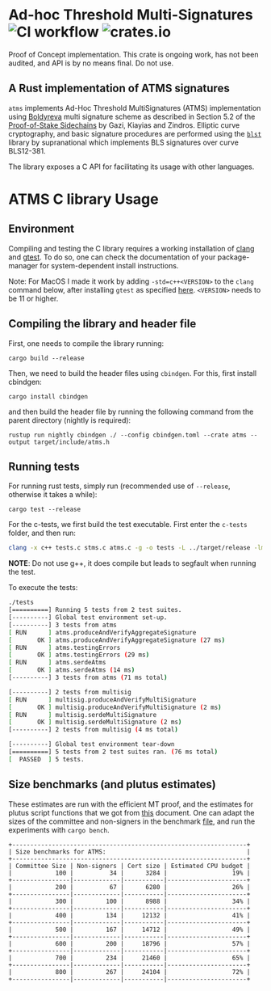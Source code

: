 # Ad-hoc Threshold Multi-Signatures ![CI workflow](https://github.com/input-output-hk/atms-sidechains/actions/workflows/ci.yml/badge.svg) ![crates.io](https://img.shields.io/crates/v/atms.svg)

Proof of Concept implementation. 
This crate is ongoing work, has not been audited, and API is by no means final. 
Do not use.

## A Rust implementation of ATMS signatures
`atms` implements Ad-Hoc Threshold MultiSignatures (ATMS) implementation using
[Boldyreva](https://link.springer.com/chapter/10.1007%2F3-540-36288-6_3)
multi signature scheme as described in Section 5.2 of the
[Proof-of-Stake Sidechains](https://cointhinktank.com/upload/Proof-of-Stake%20Sidechains.pdf)
by Gazi, Kiayias and Zindros. Elliptic curve cryptography, and basic
signature procedures are performed using the [`blst`](https://github.com/supranational/blst)
library by supranational which implements BLS signatures over curve
BLS12-381.

The library exposes a C API for facilitating its usage with other languages. 

# ATMS C library Usage

## Environment

Compiling and testing the C library requires a working installation of [clang](https://clang.llvm.org/) and [gtest](https://github.com/google/googletest).
To do so, one can check the documentation of your package-manager for system-dependent install instructions.

Note: For MacOS I made it work by adding `-std=c++<VERSION>` to the `clang` command below, after installing `gtest` as
specified [here](https://github.com/google/googletest/blob/main/googletest/README.md#standalone-cmake-project).
`<VERSION>` needs to be 11 or higher.

## Compiling the library and header file
First, one needs to compile the library running:
```shell
cargo build --release
```

Then, we need to build the header files using `cbindgen`. For this, first install
cbindgen:
```shell
cargo install cbindgen
```

and then build the header file by running the following command from the parent directory (nightly is required):
```shell
rustup run nightly cbindgen ./ --config cbindgen.toml --crate atms --output target/include/atms.h
```

## Running tests

For running rust tests, simply run (recommended use of `--release`, otherwise it takes a while):

```shell
cargo test --release
```

For the c-tests, we first build the test executable. First enter the `c-tests` folder, and then run:

``` sh
clang -x c++ tests.c stms.c atms.c -g -o tests -L ../target/release -lmithril -lstdc++ -lgtest -lgtest_main
```

**NOTE**: Do not use g++, it does compile but leads to segfault when running the test.

To execute the tests:

``` sh
./tests
[==========] Running 5 tests from 2 test suites.
[----------] Global test environment set-up.
[----------] 3 tests from atms
[ RUN      ] atms.produceAndVerifyAggregateSignature
[       OK ] atms.produceAndVerifyAggregateSignature (27 ms)
[ RUN      ] atms.testingErrors
[       OK ] atms.testingErrors (29 ms)
[ RUN      ] atms.serdeAtms
[       OK ] atms.serdeAtms (14 ms)
[----------] 3 tests from atms (71 ms total)

[----------] 2 tests from multisig
[ RUN      ] multisig.produceAndVerifyMultiSignature
[       OK ] multisig.produceAndVerifyMultiSignature (2 ms)
[ RUN      ] multisig.serdeMultiSignature
[       OK ] multisig.serdeMultiSignature (2 ms)
[----------] 2 tests from multisig (4 ms total)

[----------] Global test environment tear-down
[==========] 5 tests from 2 test suites ran. (76 ms total)
[  PASSED  ] 5 tests.
```

## Size benchmarks (and plutus estimates)
These estimates are run with the efficient MT proof, and the estimates for plutus script
functions that we got from [this](https://hackmd.io/X80zXoxWQrqSLaO0nizjaA) document. One
can adapt the sizes of the committee and non-signers in the benchmark [file](./benches/atms_size.rs),
and run the experiments with `cargo bench`.

```
+-----------------------------------------------------------------+
| Size benchmarks for ATMS:                                       |
+-----------------------------------------------------------------+
| Committee Size | Non-signers | Cert size | Estimated CPU budget | 
|            100 |          34 |      3284 |                  19% |
+----------------|-------------|-----------|----------------------+
|            200 |          67 |      6280 |                  26% |
+----------------|-------------|-----------|----------------------+
|            300 |         100 |      8988 |                  34% |
+----------------|-------------|-----------|----------------------+
|            400 |         134 |     12132 |                  41% |
+----------------|-------------|-----------|----------------------+
|            500 |         167 |     14712 |                  49% |
+----------------|-------------|-----------|----------------------+
|            600 |         200 |     18796 |                  57% |
+----------------|-------------|-----------|----------------------+
|            700 |         234 |     21460 |                  65% |
+----------------|-------------|-----------|----------------------+
|            800 |         267 |     24104 |                  72% |
+----------------|-------------|-----------|----------------------+
```